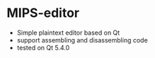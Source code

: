 # MIPS-editor
- Simple plaintext editor based on Qt
- support assembling and disassembling code
- tested on Qt 5.4.0

